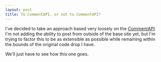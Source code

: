 ```yaml
---
layout: post
title: To CommentAPI, or not to CommentAPI?
---
```

I've decided to take an approach based very loosely on the [CommentAPI](http://wellformedweb.org/story/9). I'm not adding the ability to post from outside of the base site yet, but I'm trying to factor this to be as extensible as possible while remaining within the bounds of the original code drop I have.

We'll just have to see how this one goes.
